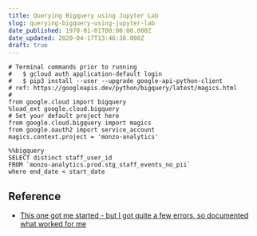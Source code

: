 ```yaml
---
title: Querying Bigquery using Jupyter Lab
slug: querying-bigquery-using-jupyter-lab
date_published: 1970-01-01T00:00:00.000Z
date_updated: 2020-04-17T13:46:38.000Z
draft: true
---
```


    # Terminal commands prior to running
    #   $ gcloud auth application-default login
    #   $ pip3 install --user --upgrade google-api-python-client
    # ref: https://googleapis.dev/python/bigquery/latest/magics.html
    # 
    from google.cloud import bigquery
    %load_ext google.cloud.bigquery
    # Set your default project here
    from google.cloud.bigquery import magics
    from google.oauth2 import service_account
    magics.context.project = 'monzo-analytics'
    
    %%bigquery
    SELECT distinct staff_user_id
    FROM `monzo-analytics.prod.stg_staff_events_no_pii`
    where end_date < start_date

## Reference

- [This one got me started - but I got quite a few errors, so documented what worked for me](https://towardsdatascience.com/using-jupyter-notebook-to-manage-your-bigquery-analytics-c4dc7b2a4113)
